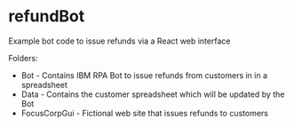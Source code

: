 # refundBot
Example bot code to issue refunds via a React web interface

Folders:

- Bot - Contains IBM RPA Bot to issue refunds from customers in in a spreadsheet
- Data - Contains the customer spreadsheet which will be updated by the Bot
- FocusCorpGui - Fictional web site that issues refunds to customers
